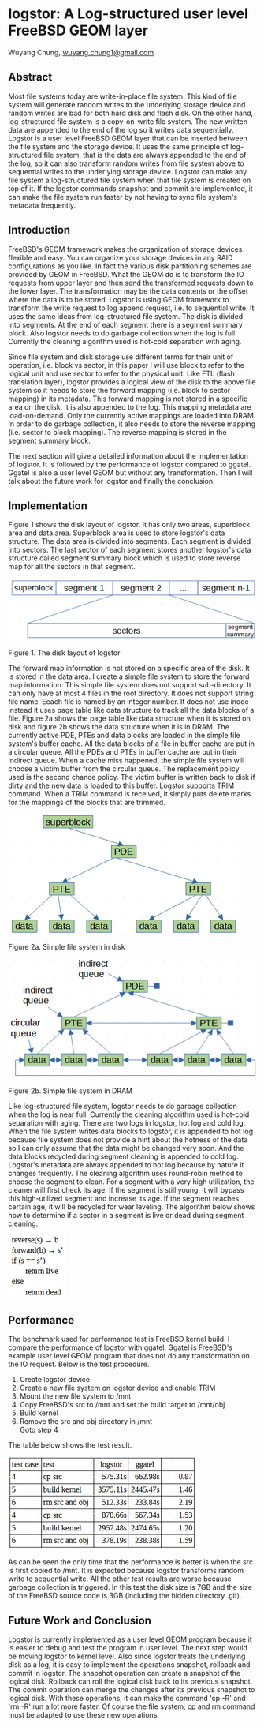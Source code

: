 # logstor: A Log-structured user level FreeBSD GEOM layer
Wuyang Chung, wuyang.chung1@gmail.com
## Abstract
Most file systems today are write-in-place file system. This kind of file system will generate random writes to the underlying storage device and random writes are bad for both hard disk and flash disk. On the other hand, log-structured file system is a copy-on-write file system. The new written data are appended to the end of the log so it writes data sequentially. Logstor is a user level FreeBSD GEOM layer that can be inserted between the file system and the storage device. It uses the same principle of log-structured file system, that is the data are always appended to the end of the log, so it can also transform random writes from file system above to sequential writes to the underlying storage device. Logstor can make any file system a log-structured file system when that file system is created on top of it. If the logstor commands snapshot and commit are implemented, it can make the file system run faster by not having to sync file system's metadata frequently.
## Introduction
FreeBSD's GEOM framework makes the organization of storage devices flexible and easy. You can organize your storage devices in any RAID configurations as you like. In fact the various disk partitioning schemes are provided by GEOM in FreeBSD. What the GEOM do is to transform the IO requests from upper layer and then send the transformed requests down to the lower layer. The transformation may be the data contents or the offset where the data is to be stored. Logstor is using GEOM framework to transform the write request to log append request, i.e. to sequential write. It uses the same ideas from log-structured file system. The disk is divided into segments. At the end of each segment there is a segment summary block. Also logstor needs to do garbage collection when the log is full. Currently the cleaning algorithm used is hot-cold separation with aging.

Since file system and disk storage use different terms for their unit of operation, i.e. block vs sector, in this paper I will use block to refer to the logical unit and use sector to refer to the physical unit. Like FTL (flash translation layer), logstor provides a logical view of the disk to the above file system so it needs to store the forward mapping (i.e. block to sector mapping) in its metadata. This forward mapping is not stored in a specific area on the disk. It is also appended to the log. This mapping metadata are load-on-demand. Only the currently active mappings are loaded into DRAM. In order to do garbage collection, it also needs to store the reverse mapping (i.e. sector to block mapping). The reverse mapping is stored in the segment summary block.

The next section will give a detailed information about the implementation of logstor. It is followed by the performance of logstor compared to ggatel. Ggatel is also a user level GEOM but without any transformation. Then I will talk about the future work for logstor and finally the conclusion.
## Implementation
Figure 1 shows the disk layout of logstor. It has only two areas, superblock area and data area. Superblock area is used to store logstor's data structure. The data area is divided into segments. Each segment is divided into sectors. The last sector of each segment stores another logstor's data structure called segment summary block which is used to store reverse map for all the sectors in that segment.

![image](/docs/Figure_1.png)

Figure 1. The disk layout of logstor

The forward map information is not stored on a specific area of the disk. It is stored in the data area. I create a simple file system to store the forward map information. This simple file system does not support sub-directory. It can only have at most 4 files in the root directory. It does not support string file name. Eeach file is named by an integer number. It does not use inode instead it uses page table like data structure to track all the data blocks of a file. Figure 2a shows the page table like data structure when it is stored on disk and figure 2b shows the data structure when it is in DRAM. The currently active PDE, PTEs and data blocks are loaded in the simple file system's buffer cache. All the data blocks of a file in buffer cache are put in a circular queue. All the PDEs and PTEs in buffer cache are put in their indirect queue. When a cache miss happened, the simple file system will choose a victim buffer from the circular queue. The replacement policy used is the second chance policy. The victim buffer is written back to disk if dirty and the new data is loaded to this buffer. Logstor supports TRIM command. When a TRIM command is received, it simply puts delete marks for the mappings of the blocks that are trimmed.

![image](/docs/Figure_2a.png)

Figure 2a. Simple file system in disk

![image](/docs/Figure_2b.png)

Figure 2b. Simple file system in DRAM

Like log-structured file system, logstor needs to do garbage collection when the log is near full. Currently the cleaning algorithm used is hot-cold separation with aging. There are two logs in logstor, hot log and cold log. When the file system writes data blocks to logstor, it is appended to hot log because file system does not provide a hint about the hotness of the data so I can only assume that the data might be changed very soon. And the data blocks recycled during segment cleaning is appended to cold log. Logstor's metadata are always appended to hot log because by nature it changes frequently. The cleaning algorithm uses round-robin method to choose the segment to clean. For a segment with a very high utilization, the cleaner will first check its age. If the segment is still young, it will bypass this high-utilized segment and increase its age. If the segment reaches certain age, it will be recycled for wear leveling. The algorithm below shows how to determine if a sector in a segment is live or dead during segment cleaning.

![image](/docs/Figure_3.png)

## Performance
The benchmark used for performance test is FreeBSD kernel build. I compare the performance of logstor with ggatel. Ggatel is FreeBSD's example user level GEOM program that does not do any transformation on the IO request. Below is the test procedure.
1. Create logstor device
2. Create a new file system on logstor device and enable TRIM
3. Mount the new file system to /mnt
4. Copy FreeBSD's src to /mnt and set the build target to /mnt/obj
5. Build kernel
6. Remove the src and obj directory in /mnt<br>
Goto step 4

The table below shows the test result.

![image](/docs/Table_1.png)

As can be seen the only time that the performance is better is when the src is first copied to /mnt. It is expected because logstor transforms random write to sequential write. All the other test results are worse because garbage collection is triggered. In this test the disk size is 7GB and the size of the FreeBSD source code is 3GB (including the hidden directory .git).
## Future Work and Conclusion
Logstor is currently implemented as a user level GEOM program because it is easier to debug and test the program in user level. The next step would be moving logstor to kernel level. Also since logstor treats the underlying disk as a log, it is easy to implement the operations snapshot, rollback and commit in logstor. The snapshot operation can create a snapshot of the logical disk. Rollback can roll the logical disk back to its previous snapshot. The commit operation can merge the changes after its previous snapshot to logical disk. With these operations, it can make the command 'cp -R' and 'rm -R' run a lot more faster. Of course the file system, cp and rm command must be adapted to use these new operations.
